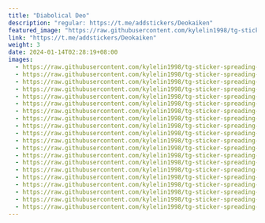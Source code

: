 ```yaml
---
title: "Diabolical Deo"
description: "regular: https://t.me/addstickers/Deokaiken"
featured_image: "https://raw.githubusercontent.com/kylelin1998/tg-sticker-spreading-worldwide-images/main/img/107fb42f-6635-4b2a-bd1a-c92e4cfc9f05.jpg"
link: "https://t.me/addstickers/Deokaiken"
weight: 3
date: 2024-01-14T02:28:19+08:00
images:
  - https://raw.githubusercontent.com/kylelin1998/tg-sticker-spreading-worldwide-images/main/img/107fb42f-6635-4b2a-bd1a-c92e4cfc9f05.jpg
  - https://raw.githubusercontent.com/kylelin1998/tg-sticker-spreading-worldwide-images/main/img/9c45dd68-302e-43ee-93e4-b43009672f3a.jpg
  - https://raw.githubusercontent.com/kylelin1998/tg-sticker-spreading-worldwide-images/main/img/26d54ec6-245a-4600-aed6-24d39f75b264.jpg
  - https://raw.githubusercontent.com/kylelin1998/tg-sticker-spreading-worldwide-images/main/img/a9efe68a-44e1-4858-b53b-9053bb11fd52.jpg
  - https://raw.githubusercontent.com/kylelin1998/tg-sticker-spreading-worldwide-images/main/img/4aacd81b-1dc5-4844-a28d-ef7719e7f333.jpg
  - https://raw.githubusercontent.com/kylelin1998/tg-sticker-spreading-worldwide-images/main/img/2b0153e1-f515-4153-adfd-26aea161697b.jpg
  - https://raw.githubusercontent.com/kylelin1998/tg-sticker-spreading-worldwide-images/main/img/4e370520-5bd1-48e9-8a7f-1934bddbf5ac.jpg
  - https://raw.githubusercontent.com/kylelin1998/tg-sticker-spreading-worldwide-images/main/img/ad3e8478-ca5e-4c9e-9ac1-a20bf7630ee2.jpg
  - https://raw.githubusercontent.com/kylelin1998/tg-sticker-spreading-worldwide-images/main/img/b5c2b78a-45fb-4f01-a1c7-10c482db5a27.jpg
  - https://raw.githubusercontent.com/kylelin1998/tg-sticker-spreading-worldwide-images/main/img/0644c5af-9b95-4bdb-81f5-ee3e0501a979.jpg
  - https://raw.githubusercontent.com/kylelin1998/tg-sticker-spreading-worldwide-images/main/img/59bc7b27-c59e-4c45-87e1-3013fe1f0bc5.jpg
  - https://raw.githubusercontent.com/kylelin1998/tg-sticker-spreading-worldwide-images/main/img/7a1ced11-5eab-46a8-bcb8-a45a48949fdb.jpg
  - https://raw.githubusercontent.com/kylelin1998/tg-sticker-spreading-worldwide-images/main/img/55d50769-8cd1-471c-893d-d763b4a9c6ee.jpg
  - https://raw.githubusercontent.com/kylelin1998/tg-sticker-spreading-worldwide-images/main/img/66e84222-1d8a-48d2-9382-e0443e47bb14.jpg
  - https://raw.githubusercontent.com/kylelin1998/tg-sticker-spreading-worldwide-images/main/img/82e25677-45a9-4c4b-8f43-d71128483e17.jpg
  - https://raw.githubusercontent.com/kylelin1998/tg-sticker-spreading-worldwide-images/main/img/97fc7d69-20c0-4d66-a2b7-7e856f3f39ba.jpg
  - https://raw.githubusercontent.com/kylelin1998/tg-sticker-spreading-worldwide-images/main/img/e6688a07-e69b-45d5-9340-32e8f933c296.jpg
  - https://raw.githubusercontent.com/kylelin1998/tg-sticker-spreading-worldwide-images/main/img/8185d67a-0798-44ad-bb0b-3398ef98375b.jpg
  - https://raw.githubusercontent.com/kylelin1998/tg-sticker-spreading-worldwide-images/main/img/28fc5d86-f0c3-4602-a6e3-ca1d3a672664.jpg
  - https://raw.githubusercontent.com/kylelin1998/tg-sticker-spreading-worldwide-images/main/img/9499ea4f-6524-4d26-b65e-9d1b028238d5.jpg
---
```

